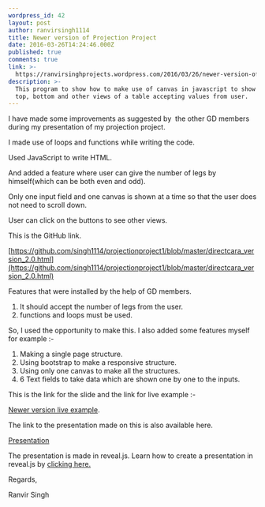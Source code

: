```yaml
---
wordpress_id: 42
layout: post
author: ranvirsingh1114
title: Newer version of Projection Project
date: 2016-03-26T14:24:46.000Z
published: true
comments: true
link: >-
  https://ranvirsinghprojects.wordpress.com/2016/03/26/newer-version-of-projection-project/
description: >-
  This program to show how to make use of canvas in javascript to show all the
  top, bottom and other views of a table accepting values from user.
---
```


I have made some improvements as suggested by  the other GD members during my presentation of my projection project.

I made use of loops and functions while writing the code.

Used JavaScript to write HTML.

And added a feature where user can give the number of legs by himself(which can be both even and odd).

Only one input field and one canvas is shown at a time so that the user does not need to scroll down.

User can click on the buttons to see other views.

This is the GitHub link.

[https://github.com/singh1114/projectionproject1/blob/master/directcara_version_2.0.html](https://github.com/singh1114/projectionproject1/blob/master/directcara_version_2.0.html)

Features that were installed by the help of GD members.

1. It should accept the number of legs from the user.
2. functions and loops must be used.

So, I used the opportunity to make this. I also added some features myself for example :-

1. Making a single page structure.
2. Using bootstrap to make a responsive structure.
3. Using only one canvas to make all the structures.
4. 6 Text fields to take data which are shown one by one to the inputs.

This is the link for the slide and the link for live example :-

[Newer version live example](http://singh1114.github.io/directcara_version_2.0.html).

The link to the presentation made on this is also available here.

[Presentation](http://singh1114.github.io/slides/slide2.html#/)

The presentation is made in reveal.js. Learn how to create a presentation in reveal.js by [clicking here.](https://ranvirsinghprojects.wordpress.com/2016/04/07/making-a-presentation-in-reveal-js/)

Regards,

Ranvir Singh